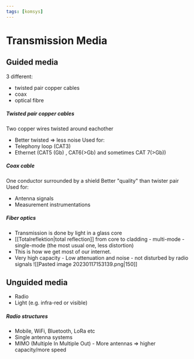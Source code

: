 ```yaml
---
tags: [komsys]
---
```

# Transmission Media

## Guided media
3 different:
- twisted pair copper cables
- coax
- optical fibre

##### Twisted pair copper cables
Two copper wires twisted around eachother
- Better twisted $\Rightarrow$ less noise
Used for:
- Telephony loop (CAT3)
- Ethernet (CAT5 (Gb) , CAT6(>Gb) and sometimes CAT 7(>Gb))

##### Coax cable
One conductor surrounded by a shield
Better "quality" than twister pair
Used for:
- Antenna signals
- Measurement instrumentations

##### Fiber optics
- Transmission is done by light in a glass core
- [[Totalreflektion|total reflection]] from core to cladding
		- multi-mode
		- single-mode (the most usual one, less distortion)
- This is how we get most of our internet.
- Very high capacity
		- Low attenuation and noise
		- not disturbed by radio signals
![[Pasted image 20230117153139.png|150]]

## Unguided media
- Radio
- Light (e.g. infra-red or visible)

##### Radio structures
- Mobile, WiFi, Bluetooth, LoRa etc
- Single antenna systems
- MIMO (Multiple In Multiple Out)
		- More antennas $\Rightarrow$ higher capacity/more speed


